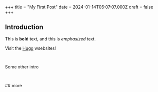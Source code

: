 +++
title = "My First Post"
date = 2024-01-14T06:07:07.000Z
draft = false
+++
## Introduction

This is **bold** text, and this is *emphasized* text.

Visit the [Hugo](https://gohugo.io) wsebsites!

&nbsp;

Some other intro

&nbsp;

\## more